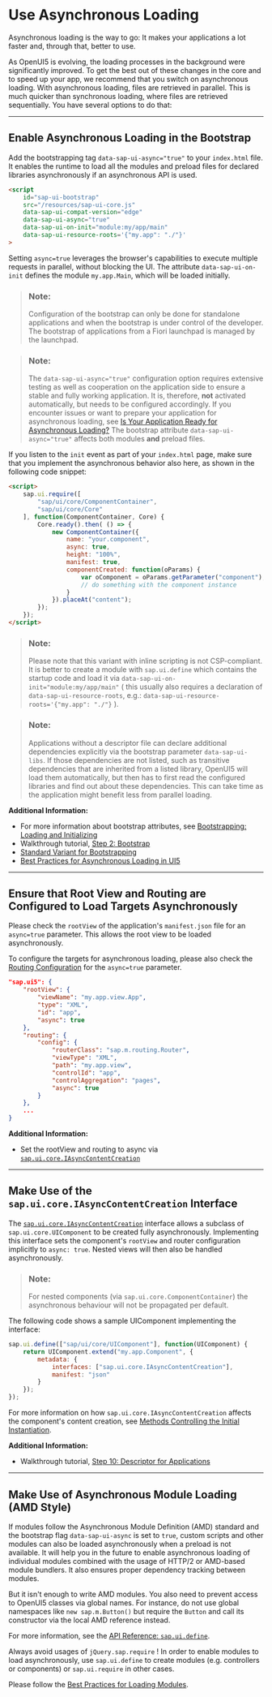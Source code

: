 <!-- loio676b636446c94eada183b1218a824717 -->

# Use Asynchronous Loading

Asynchronous loading is the way to go: It makes your applications a lot faster and, through that, better to use.

As OpenUI5 is evolving, the loading processes in the background were significantly improved. To get the best out of these changes in the core and to speed up your app, we recommend that you switch on asynchronous loading. With asynchronous loading, files are retrieved in parallel. This is much quicker than synchronous loading, where files are retrieved sequentially. You have several options to do that:

***

<a name="loio676b636446c94eada183b1218a824717__section_EALB"/>

## Enable Asynchronous Loading in the Bootstrap

Add the bootstrapping tag `data-sap-ui-async="true"` to your `index.html` file. It enables the runtime to load all the modules and preload files for declared libraries asynchronously if an asynchronous API is used.

```html
<script 
    id="sap-ui-bootstrap"
    src="/resources/sap-ui-core.js"
    data-sap-ui-compat-version="edge"
    data-sap-ui-async="true"
    data-sap-ui-on-init="module:my/app/main"
    data-sap-ui-resource-roots='{"my.app": "./"}'
>
```

Setting `async=true` leverages the browser's capabilities to execute multiple requests in parallel, without blocking the UI. The attribute `data-sap-ui-on-init` defines the module `my.app.Main`, which will be loaded initially.

> ### Note:  
> Configuration of the bootstrap can only be done for standalone applications and when the bootstrap is under control of the developer. The bootstrap of applications from a Fiori launchpad is managed by the launchpad.

> ### Note:  
> The `data-sap-ui-async="true"` configuration option requires extensive testing as well as cooperation on the application side to ensure a stable and fully working application. It is, therefore, **not** activated automatically, but needs to be configured accordingly. If you encounter issues or want to prepare your application for asynchronous loading, see [Is Your Application Ready for Asynchronous Loading?](is-your-application-ready-for-asynchronous-loading-493a15a.md) The bootstrap attribute `data-sap-ui-async="true"` affects both modules **and** preload files.

If you listen to the `init` event as part of your `index.html` page, make sure that you implement the asynchronous behavior also here, as shown in the following code snippet:

```html
<script>
    sap.ui.require([
        "sap/ui/core/ComponentContainer",
        "sap/ui/core/Core"
    ], function(ComponentContainer, Core) {
        Core.ready().then( () => {
            new ComponentContainer({
                name: "your.component",
                async: true,
                height: "100%",
                manifest: true,
                componentCreated: function(oParams) {
                    var oComponent = oParams.getParameter("component");
                    // do something with the component instance
                }
            }).placeAt("content");
        });
    });
</script>
```

> ### Note:  
> Please note that this variant with inline scripting is not CSP-compliant. It is better to create a module with `sap.ui.define` which contains the startup code and load it via `data-sap-ui-on-init="module:my/app/main"` \( this usually also requires a declaration of `data-sap-ui-resource-roots`, e.g.: `data-sap-ui-resource-roots='{"my.app": "./"}` \).

> ### Note:  
> Applications without a descriptor file can declare additional dependencies explicitly via the bootstrap parameter `data-sap-ui-libs`. If those dependencies are not listed, such as transitive dependencies that are inherited from a listed library, OpenUI5 will load them automatically, but then has to first read the configured libraries and find out about these dependencies. This can take time as the application might benefit less from parallel loading.

**Additional Information:**

-   For more information about bootstrap attributes, see [Bootstrapping: Loading and Initializing](../04_Essentials/bootstrapping-loading-and-initializing-a04b0d1.md)
-   Walkthrough tutorial, [Step 2: Bootstrap](step-2-bootstrap-fe12df2.md)
-   [Standard Variant for Bootstrapping](../04_Essentials/standard-variant-for-bootstrapping-91f1f45.md)
-   [Best Practices for Asynchronous Loading in UI5](https://blogs.sap.com/2018/12/18/ui5ers-buzz-41-best-practices-for-async-loading-in-ui5/)

***

<a name="loio676b636446c94eada183b1218a824717__section_RootViewRoutingConfiguration"/>

## Ensure that Root View and Routing are Configured to Load Targets Asynchronously

Please check the `rootView` of the application's `manifest.json` file for an `async=true` parameter. This allows the root view to be loaded asynchronously.

To configure the targets for asynchronous loading, please also check the [Routing Configuration](../04_Essentials/routing-configuration-9023130.md) for the `async=true` parameter.

```json
"sap.ui5": {
    "rootView": {
        "viewName": "my.app.view.App",
        "type": "XML",
        "id": "app",
        "async": true
    },
    "routing": {
        "config": {
            "routerClass": "sap.m.routing.Router",
            "viewType": "XML",
            "path": "my.app.view",
            "controlId": "app",
            "controlAggregation": "pages",
            "async": true
        }
    },
    ...
}
```

**Additional Information:**

-   Set the rootView and routing to async via [`sap.ui.core.IAsyncContentCreation`](https://ui5.sap.com/#/api/sap.ui.core.IAsyncContentCreation)

***

<a name="loio676b636446c94eada183b1218a824717__section_AsyncInterface"/>

## Make Use of the `sap.ui.core.IAsyncContentCreation` Interface

The [`sap.ui.core.IAsyncContentCreation`](https://ui5.sap.com/#/api/sap.ui.core.IAsyncContentCreation) interface allows a subclass of `sap.ui.core.UIComponent` to be created fully asynchronously. Implementing this interface sets the component's `rootView` and router configuration implicitly to `async: true`. Nested views will then also be handled asynchronously.

> ### Note:  
> For nested components \(via `sap.ui.core.ComponentContainer`\) the asynchronous behaviour will not be propagated per default.

The following code shows a sample UIComponent implementing the interface:

```js
sap.ui.define(["sap/ui/core/UIComponent"], function(UIComponent) {
    return UIComponent.extend("my.app.Component", {
        metadata: {
            interfaces: ["sap.ui.core.IAsyncContentCreation"],
            manifest: "json"
        }
    });
});
```

For more information on how `sap.ui.core.IAsyncContentCreation` affects the component's content creation, see [Methods Controlling the Initial Instantiation](../04_Essentials/methods-controlling-the-initial-instantiation-b430345.md).

**Additional Information:**

-   Walkthrough tutorial, [Step 10: Descriptor for Applications](step-10-descriptor-for-applications-8f93bf2.md)

***

<a name="loio676b636446c94eada183b1218a824717__section_AsyncModuleLoading"/>

## Make Use of Asynchronous Module Loading \(AMD Style\)

If modules follow the Asynchronous Module Definition \(AMD\) standard and the bootstrap flag `data-sap-ui-async` is set to `true`, custom scripts and other modules can also be loaded asynchronously when a preload is not available. It will help you in the future to enable asynchronous loading of individual modules combined with the usage of HTTP/2 or AMD-based module bundlers. It also ensures proper dependency tracking between modules.

But it isn't enough to write AMD modules. You also need to prevent access to OpenUI5 classes via global names. For instance, do not use global namespaces like `new sap.m.Button()` but require the `Button` and call its constructor via the local AMD reference instead.

For more information, see the [API Reference: `sap.ui.define`](https://ui5.sap.com/#/api/sap.ui/methods/sap.ui.define). 

Always avoid usages of `jQuery.sap.require` ! In order to enable modules to load asynchronously, use `sap.ui.define` to create modules \(e.g. controllers or components\) or `sap.ui.require` in other cases.

Please follow the [Best Practices for Loading Modules](../04_Essentials/best-practices-for-loading-modules-00737d6.md).

